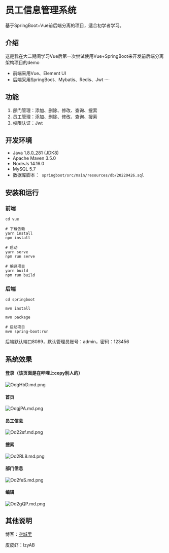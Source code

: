 # 员工信息管理系统

基于SpringBoot+Vue前后端分离的项目，适合初学者学习。

## 介绍

这是我在大二期间学习Vue后第一次尝试使用Vue+SpringBoot来开发前后端分离架构项目的demo

- 前端采用Vue、Element UI
- 后端采用SpringBoot、Mybatis、Redis、Jwt ····

## 功能

1. 部门管理：添加、删除、修改、查询、搜索
2. 员工管理：添加、删除、修改、查询、搜索
3. 权限认证：Jwt

## 开发环境

- Java 1.8.0_281 (JDK8)
- Apache Maven 3.5.0
- NodeJs 14.16.0
- MySQL 5.7
- 数据库脚本：` springboot/src/main/resources/db/20220426.sql`

## 安装和运行

### 前端

```
cd vue

# 下载依赖
yarn install
npm install

# 启动
yarn serve
npm run serve

# 编译项目
yarn build
npm run build
```

### 后端

```
cd springboot

mvn install

mvn package

# 启动项目
mvn spring-boot:run
```

后端默认端口8089，默认管理员账号：admin，密码：123456

## 系统效果

#### 登录（该页面是在哔哩上copy别人的）

![OdgHbD.md.png](https://s1.ax1x.com/2022/05/11/OdgHbD.png)

#### 首页

![OdgjPA.md.png](https://s1.ax1x.com/2022/05/11/OdgjPA.png)

#### 员工信息

![Od22sf.md.png](https://s1.ax1x.com/2022/05/11/Od22sf.png)

#### 搜索

![Od2RL8.md.png](https://s1.ax1x.com/2022/05/11/Od2RL8.png)

#### 部门信息

![Od2feS.md.png](https://s1.ax1x.com/2022/05/11/Od2feS.png)

#### 编辑

![Od2gQP.md.png](https://s1.ax1x.com/2022/05/11/Od2gQP.png)



## 其他说明

博客：[空城里](https://www.ilzya.com/)

皮皮虾：lzyAB

